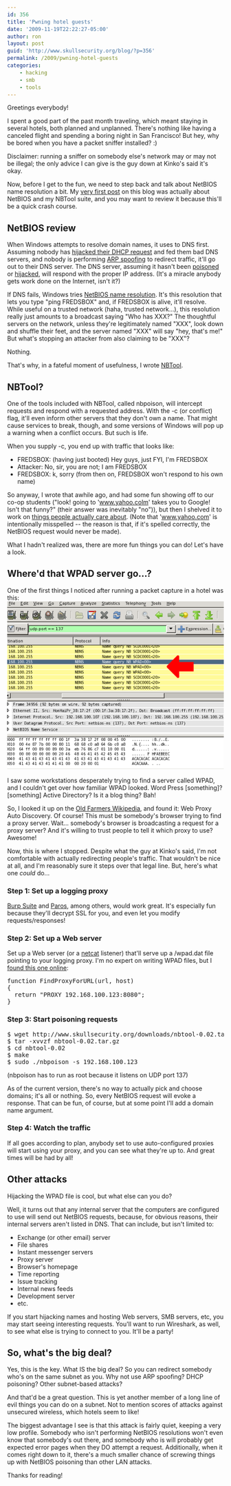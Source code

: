 ```yaml
---
id: 356
title: 'Pwning hotel guests'
date: '2009-11-19T22:22:27-05:00'
author: ron
layout: post
guid: 'http://www.skullsecurity.org/blog/?p=356'
permalink: /2009/pwning-hotel-guests
categories:
    - hacking
    - smb
    - tools
---
```


Greetings everybody! 

I spent a good part of the past month traveling, which meant staying in several hotels, both planned and unplanned. There's nothing like having a canceled flight and spending a boring night in San Francisco! But hey, why be bored when you have a packet sniffer installed? :)
<!--more-->
Disclaimer: running a sniffer on somebody else's network may or may not be illegal; the only advice I can give is the guy down at Kinko's said it's okay. 

Now, before I get to the fun, we need to step back and talk about NetBIOS name resolution a bit. My <a href='http://www.skullsecurity.org/blog/?p=6'>very first post</a> on this blog was actually about NetBIOS and my NBTool suite, and you may want to review it because this'll be a quick crash course. 

<h2>NetBIOS review</h2>
When Windows attempts to resolve domain names, it uses to DNS first. Assuming nobody has <a href='http://www.windowsecurity.com/articles/DHCP-Security-Part1.html'>hijacked their DHCP request</a> and fed them bad DNS servers, and nobody is performing <a href='http://www.hackinthebox.org/modules.php?op=modload&name=News&file=article&sid=12868&mode=thread&order=0&thold=0'>ARP spoofing</a> to redirect traffic, it'll go out to their DNS server. The DNS server, assuming it hasn't been <a href='http://en.wikipedia.org/wiki/DNS_cache_poisoning'>poisoned</a> or <a href='http://en.wikipedia.org/wiki/DNS_hijacking'>hijacked</a>, will respond with the proper IP address. (It's a miracle anybody gets work done on the Internet, isn't it?)

If DNS fails, Windows tries <a href='http://en.wikipedia.org/wiki/NetBIOS#Name_service'>NetBIOS name resolution</a>. It's this resolution that lets you type "ping FREDSBOX" and, if FREDSBOX is alive, it'll resolve. While useful on a trusted network (haha, trusted network...), this resolution really just amounts to a broadcast saying "Who has XXX?" The thoughtful servers on the network, unless they're legitimately named "XXX", look down and shuffle their feet, and the server named "XXX" will say "hey, that's me!" But what's stopping an attacker from also claiming to be "XXX"? 

Nothing. 

That's why, in a fateful moment of usefulness, I wrote <a href='http://www.skullsecurity.org/wiki/index.php/Nbtool'>NBTool</a>. 

<h2>NBTool?</h2>
One of the tools included with NBTool, called nbpoison, will intercept requests and respond with a requested address. With the -c (or conflict) flag, it'll even inform other servers that they don't own a name. That might cause services to break, though, and some versions of Windows will pop up a warning when a conflict occurs. But such is life. 

When you supply -c, you end up with traffic that looks like:
<ul>
<li>FREDSBOX: (having just booted) Hey guys, just FYI, I'm FREDSBOX</li>
<li>Attacker: No, sir, you are not; I am FREDSBOX</li>
<li>FREDSBOX: k, sorry (from then on, FREDSBOX won't respond to his own name)</li>
</ul>

So anyway, I wrote that awhile ago, and had some fun showing off to our co-op students ("look! going to 'www.yahoo.colm' takes you to Google! Isn't that funny?" (their answer was inevitably "no")), but then I shelved it to work on <a href='http://nmap.org'>things people actually care about</a>. (Note that 'www.yahoo.com' is intentionally misspelled -- the reason is that, if it's spelled correctly, the NetBIOS request would never be made). 

What I hadn't realized was, there are more fun things you can do! Let's have a look. 

<h2>Where'd that WPAD server go...?</h2>
One of the first things I noticed after running a packet capture in a hotel was this:
<img src='/blogdata/WPAD.png'>

I saw some workstations desperately trying to find a server called WPAD, and I couldn't get over how familiar WPAD looked. Word Press [something]? [something] Active Directory? Is it a blog thing? Bah!

So, I looked it up on the <a href='http://futurama.wikia.com/wiki/Old_Farmers_Wikipedia'>Old Farmers Wikipedia</a>, and found it: Web Proxy Auto Discovery. Of course! This must be somebody's browser trying to find a proxy server. Wait... somebody's browser is broadcasting a request for a proxy server? And it's willing to trust people to tell it which proxy to use? Awesome! 

Now, this is where I stopped. Despite what the guy at Kinko's said, I'm not comfortable with actually redirecting people's traffic. That wouldn't be nice at all, and I'm reasonably sure it steps over that legal line. But, here's what one <i>could</i> do...

<h3>Step 1: Set up a logging proxy</h3>
<a href='http://portswigger.net/suite/'>Burp Suite</a> and <a href='http://www.parosproxy.org/'>Paros</a>, among others, would work great. It's especially fun because they'll decrypt SSL for you, and even let you modify requests/responses!

<h3>Step 2: Set up a Web server</h3>
Set up a Web server (or a <a href='http://netcat.sourceforge.net/'>netcat</a> listener) that'll serve up a /wpad.dat file pointing to your logging proxy. I'm no expert on writing WPAD files, but I <a href='http://www.craigjconsulting.com/proxypac.html'>found this one online</a>:
<pre>function FindProxyForURL(url, host)
{
  return "PROXY 192.168.100.123:8080";
}</pre>

<h3>Step 3: Start poisoning requests</h3>
<pre>$ wget http://www.skullsecurity.org/downloads/nbtool-0.02.tar.gz
$ tar -xvvzf nbtool-0.02.tar.gz
$ cd nbtool-0.02
$ make
$ sudo ./nbpoison -s 192.168.100.123</pre>

(nbpoison has to run as root because it listens on UDP port 137)

As of the current version, there's no way to actually pick and choose domains; it's all or nothing. So, every NetBIOS request will evoke a response. That can be fun, of course, but at some point I'll add a domain name argument. 

<h3>Step 4: Watch the traffic</h3>
If all goes according to plan, anybody set to use auto-configured proxies will start using your proxy, and you can see what they're up to. And great times will be had by all!

<h2>Other attacks</h2>
Hijacking the WPAD file is cool, but what else can you do?

Well, it turns out that any internal server that the computers are configured to use will send out NetBIOS requests, because, for obvious reasons, their internal servers aren't listed in DNS. That can include, but isn't limited to:
<ul>
<li>Exchange (or other email) server</li>
<li>File shares</li>
<li>Instant messenger servers</li>
<li>Proxy server</li>
<li>Browser's homepage</li>
<li>Time reporting</li>
<li>Issue tracking</li>
<li>Internal news feeds</li>
<li>Development server</li>
<li>etc.</li>
</ul>

If you start hijacking names and hosting Web servers, SMB servers, etc, you may start seeing interesting requests. You'll want to run Wireshark, as well, to see what else is trying to connect to you. It'll be a party!

<h2>So, what's the big deal?</h2>
Yes, this is the key. What IS the big deal? So you can redirect somebody who's on the same subnet as you. Why not use ARP spoofing? DHCP poisoning? Other subnet-based attacks?

And that'd be a great question. This is yet another member of a long line of evil things you can do on a subnet. Not to mention scores of attacks against unsecured wireless, which hotels seem to like! 

The biggest advantage I see is that this attack is fairly quiet, keeping a very low profile. Somebody who isn't performing NetBIOS resolutions won't even know that somebody's out there, and somebody who is will probably get expected error pages when they DO attempt a request. Additionally, when it comes right down to it, there's a much smaller chance of screwing things up with NetBIOS poisoning than other LAN attacks. 

Thanks for reading!
